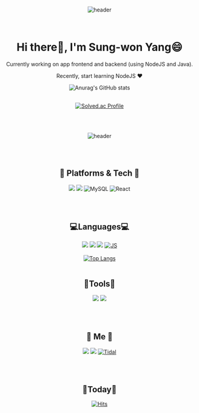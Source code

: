 <div align="center">
  </br>
  
  ![header](https://capsule-render.vercel.app/api?type=egg&color=auto&height=300&section=header&text=˵✪‸✪˵%20&fontSize=90&animation=twinkling)
  </br></br></br>
  # Hi there👋, I'm Sung-won Yang😄
  Currently working on app frontend and backend (using NodeJS and Java). 
  
  Recently, start learning NodeJS ❤️



  ![Anurag's GitHub stats](https://github-readme-stats.vercel.app/api?username=Suanna01&show_icons=true&theme=buefy)
  </br></br>
  
  [![Solved.ac Profile](http://mazassumnida.wtf/api/v2/generate_badge?boj=mer0ng)](https://solved.ac/mer0ng)
  </br>
 
  </br></br>
  
![header](https://capsule-render.vercel.app/api?type=shark&color=auto&)
 
  </br></br>
  ## 🌹 Platforms & Tech 🌹


<img src="https://img.shields.io/badge/Android-3DDC84?style=flat-square&logo=Android&logoColor=white"/> <img src="https://img.shields.io/badge/Node.js-339933?style=flat-square&logo=Node.js&logoColor=white"/> 
![MySQL](https://img.shields.io/badge/MySQL-4479A1?style=flat-square&logo=MySQL&logoColor=white)
![React](https://img.shields.io/badge/React-61DAFB?style=flat-square&logo=React&logoColor=white)

  </br></br>

  ## 💻Languages💻


  <img src="https://img.shields.io/badge/Java-007396?style=flat-square&logo=Java&logoColor=white"/> <img src="https://img.shields.io/badge/C-00599C?style=flat-square&logo=C&logoColor=white"/> <img src="https://img.shields.io/badge/Python-3776AB?style=flat-square&logo=Python&logoColor=white"/> 
  [![JS](https://img.shields.io/badge/JavaScript-F7DF1E?style=flat-square&logo=JavaScript&logoColor=black)](github.com/Joowon0220/TODO-List)
</br></br>
[![Top Langs](https://github-readme-stats.vercel.app/api/top-langs/?username=Suanna01&layout=compact)](https://github.com/Suanna01/github-readme-stats)
</br></br>

  ## 🧰Tools🧰


  <img src="https://img.shields.io/badge/Git-F05032?style=flat-square&logo=Git&logoColor=white"/> <img src="https://img.shields.io/badge/Firebase-FFCA28?style=flat-square&logo=Firebase&logoColor=white"/>

  </br></br>

  ## 💫 Me 💫


  <a href="https://mail.google.com/mail/u/0/#inbox" target="_blank"><img src="https://img.shields.io/badge/yangnony01@gmail.com-EA4335?style=flat-square&logo=Gmail&logoColor=white"/></a> <a href="https://blog.naver.com/yangnony01" target="_blank"><img src="https://img.shields.io/badge/NaverBlog-3DDC84?style=flat-square&logo=Naver&logoColor=white"/></a>
[![Tidal](https://img.shields.io/badge/Tistory-000000?style=flat-square&logo=Tidal&logoColor=white)](https://sungone.tistory.com/)

   </br></br>

  ## 💌Today💌


  [![Hits](https://hits.seeyoufarm.com/api/count/incr/badge.svg?url=https%3A%2F%2Fgithub.com%2FSuanna01&count_bg=%237CCCE5&title_bg=%23C8C8C8&icon=&icon_color=%23E7E7E7&title=hits&edge_flat=false)](https://hits.seeyoufarm.com)


</div>
